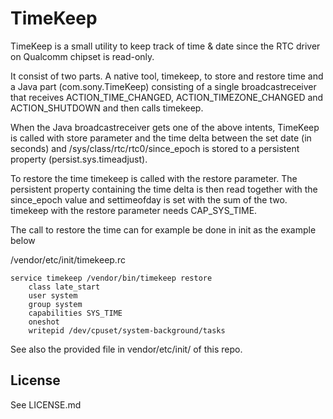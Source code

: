# TimeKeep

TimeKeep is a small utility to keep track of time & date since the RTC driver on
Qualcomm chipset is read-only.

It consist of two parts. A native tool, timekeep, to store and restore time and
a Java part (com.sony.TimeKeep) consisting of a single broadcastreceiver that
receives ACTION_TIME_CHANGED, ACTION_TIMEZONE_CHANGED and ACTION_SHUTDOWN and
then calls timekeep.

When the Java broadcastreceiver gets one of the above intents, TimeKeep is
called with store parameter and the time delta between the set date (in seconds)
and /sys/class/rtc/rtc0/since_epoch is stored to a persistent property
(persist.sys.timeadjust).

To restore the time timekeep is called with the restore parameter. The
persistent property containing the time delta is then read together with the
since_epoch value and settimeofday is set with the sum of the two. timekeep with
the restore parameter needs CAP_SYS_TIME.

The call to restore the time can for example be done in init as the example
below

/vendor/etc/init/timekeep.rc
```
service timekeep /vendor/bin/timekeep restore
    class late_start
    user system
    group system
    capabilities SYS_TIME
    oneshot
    writepid /dev/cpuset/system-background/tasks
```
See also the provided file in vendor/etc/init/ of this repo.

## License
See LICENSE.md

